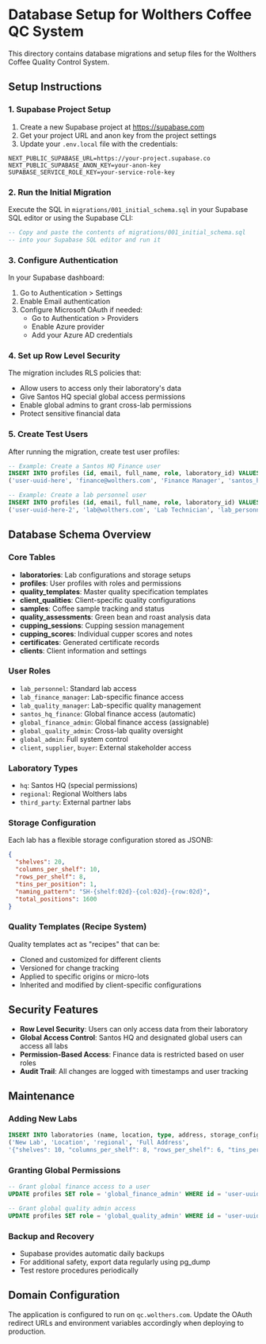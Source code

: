 # Database Setup for Wolthers Coffee QC System

This directory contains database migrations and setup files for the Wolthers Coffee Quality Control System.

## Setup Instructions

### 1. Supabase Project Setup

1. Create a new Supabase project at https://supabase.com
2. Get your project URL and anon key from the project settings
3. Update your `.env.local` file with the credentials:

```env
NEXT_PUBLIC_SUPABASE_URL=https://your-project.supabase.co
NEXT_PUBLIC_SUPABASE_ANON_KEY=your-anon-key
SUPABASE_SERVICE_ROLE_KEY=your-service-role-key
```

### 2. Run the Initial Migration

Execute the SQL in `migrations/001_initial_schema.sql` in your Supabase SQL editor or using the Supabase CLI:

```sql
-- Copy and paste the contents of migrations/001_initial_schema.sql
-- into your Supabase SQL editor and run it
```

### 3. Configure Authentication

In your Supabase dashboard:

1. Go to Authentication > Settings
2. Enable Email authentication
3. Configure Microsoft OAuth if needed:
   - Go to Authentication > Providers
   - Enable Azure provider
   - Add your Azure AD credentials

### 4. Set up Row Level Security

The migration includes RLS policies that:
- Allow users to access only their laboratory's data
- Give Santos HQ special global access permissions
- Enable global admins to grant cross-lab permissions
- Protect sensitive financial data

### 5. Create Test Users

After running the migration, create test user profiles:

```sql
-- Example: Create a Santos HQ Finance user
INSERT INTO profiles (id, email, full_name, role, laboratory_id) VALUES 
('user-uuid-here', 'finance@wolthers.com', 'Finance Manager', 'santos_hq_finance', '550e8400-e29b-41d4-a716-446655440001');

-- Example: Create a lab personnel user
INSERT INTO profiles (id, email, full_name, role, laboratory_id) VALUES 
('user-uuid-here-2', 'lab@wolthers.com', 'Lab Technician', 'lab_personnel', '550e8400-e29b-41d4-a716-446655440002');
```

## Database Schema Overview

### Core Tables

- **laboratories**: Lab configurations and storage setups
- **profiles**: User profiles with roles and permissions
- **quality_templates**: Master quality specification templates
- **client_qualities**: Client-specific quality configurations
- **samples**: Coffee sample tracking and status
- **quality_assessments**: Green bean and roast analysis data
- **cupping_sessions**: Cupping session management
- **cupping_scores**: Individual cupper scores and notes
- **certificates**: Generated certificate records
- **clients**: Client information and settings

### User Roles

- `lab_personnel`: Standard lab access
- `lab_finance_manager`: Lab-specific finance access
- `lab_quality_manager`: Lab-specific quality management
- `santos_hq_finance`: Global finance access (automatic)
- `global_finance_admin`: Global finance access (assignable)
- `global_quality_admin`: Cross-lab quality oversight
- `global_admin`: Full system control
- `client`, `supplier`, `buyer`: External stakeholder access

### Laboratory Types

- `hq`: Santos HQ (special permissions)
- `regional`: Regional Wolthers labs
- `third_party`: External partner labs

### Storage Configuration

Each lab has a flexible storage configuration stored as JSONB:

```json
{
  "shelves": 20,
  "columns_per_shelf": 10,
  "rows_per_shelf": 8,
  "tins_per_position": 1,
  "naming_pattern": "SH-{shelf:02d}-{col:02d}-{row:02d}",
  "total_positions": 1600
}
```

### Quality Templates (Recipe System)

Quality templates act as "recipes" that can be:
- Cloned and customized for different clients
- Versioned for change tracking
- Applied to specific origins or micro-lots
- Inherited and modified by client-specific configurations

## Security Features

- **Row Level Security**: Users can only access data from their laboratory
- **Global Access Control**: Santos HQ and designated global users can access all labs
- **Permission-Based Access**: Finance data is restricted based on user roles
- **Audit Trail**: All changes are logged with timestamps and user tracking

## Maintenance

### Adding New Labs

```sql
INSERT INTO laboratories (name, location, type, address, storage_config) VALUES 
('New Lab', 'Location', 'regional', 'Full Address', 
'{"shelves": 10, "columns_per_shelf": 8, "rows_per_shelf": 6, "tins_per_position": 1, "naming_pattern": "NL-{shelf:02d}-{col:02d}-{row:02d}", "total_positions": 480}');
```

### Granting Global Permissions

```sql
-- Grant global finance access to a user
UPDATE profiles SET role = 'global_finance_admin' WHERE id = 'user-uuid';

-- Grant global quality admin access
UPDATE profiles SET role = 'global_quality_admin' WHERE id = 'user-uuid';
```

### Backup and Recovery

- Supabase provides automatic daily backups
- For additional safety, export data regularly using pg_dump
- Test restore procedures periodically

## Domain Configuration

The application is configured to run on `qc.wolthers.com`. Update the OAuth redirect URLs and environment variables accordingly when deploying to production.